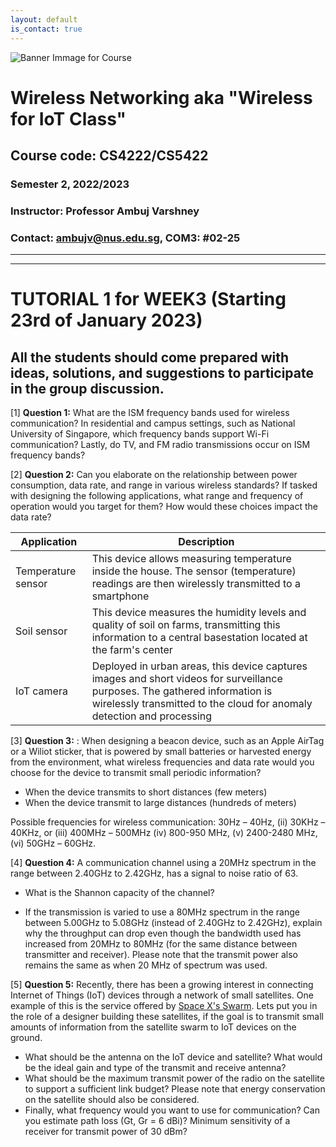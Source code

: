 ```yaml
---
layout: default
is_contact: true
---
```


![Banner Immage for Course](cs4222_banner.png)  

# Wireless Networking aka "Wireless for IoT Class"
## Course code: CS4222/CS5422  
### Semester 2, 2022/2023
### Instructor: Professor Ambuj Varshney
### Contact: [ambujv@nus.edu.sg](mailto:ambujv@nus.edu.sg), COM3: #02-25     

----
****

# TUTORIAL 1 for WEEK3 (Starting 23rd of January 2023)

## All the students should come prepared with ideas, solutions, and suggestions to participate in the group discussion.

[1] **Question 1:** What are the ISM frequency bands used for wireless communication? In residential and campus settings, such as National University of Singapore, which frequency bands support Wi-Fi communication? Lastly, do TV, and FM radio transmissions occur on ISM frequency bands? 

[2] **Question 2:**  Can you elaborate on the relationship between power consumption, data rate, and range in various wireless standards? If tasked with designing the following applications, what range and frequency of operation would you target for them? How would these choices impact the data rate?

| Application | Description|
|-------|--------|
| Temperature sensor| This device allows measuring temperature inside the house. The sensor (temperature) readings are then  wirelessly transmitted to a smartphone | 
| Soil sensor | This device measures the humidity levels and quality of soil on farms, transmitting this information to a central basestation located at the farm's center| 
| IoT camera | Deployed in urban areas, this device captures images and short videos for surveillance purposes. The gathered information is wirelessly transmitted to the cloud for anomaly detection and processing | 


[3] **Question 3:** : When designing a beacon device, such as an Apple AirTag or a Wiliot sticker, that is powered by small batteries or harvested energy from the environment, what wireless frequencies and data rate would you choose for the device to transmit small periodic information?  

* When the device transmits to short distances (few meters)
* When the device transmit to large distances (hundreds of meters)

Possible frequencies for wireless communication: 30Hz – 40Hz, (ii) 30KHz – 40KHz, or (iii) 400MHz – 500MHz (iv) 800-950 MHz, (v) 2400-2480 MHz, (vi) 50GHz – 60GHz.

[4] **Question 4:** A communication channel using a 20MHz spectrum in the range between 2.40GHz to 2.42GHz, has a signal to noise ratio of 63.

* What is the Shannon capacity of the channel?

* If the transmission is varied to use a 80MHz spectrum in the range between 5.00GHz to 5.08GHz (instead of 2.40GHz to 2.42GHz), explain why the throughput can drop even though the bandwidth used has increased from 20MHz to 80MHz (for the same distance between transmitter and receiver). Please note that the transmit power also remains the same as when 20 MHz of spectrum was used.

[5] **Question 5:**  Recently, there has been a growing interest in connecting Internet of Things (IoT) devices through a network of small satellites. One example of this is the service offered by [Space X's Swarm](https://swarm.space/). Lets put you in the role of a designer building these satellites, if the goal is to transmit small amounts of information from the satellite swarm to IoT devices on the ground. 

* What should be the antenna on the IoT device and satellite? What would be the ideal gain and type of the transmit and receive antenna? 
* What should be the maximum transmit power of the radio on the satellite to support a sufficient link budget? Please note that energy conservation on the satellite should also be considered. 
* Finally, what frequency would you want to use for communication? Can you estimate path loss (Gt, Gr = 6 dBi)? Minimum sensitivity of a receiver for transmit power of 30 dBm?















